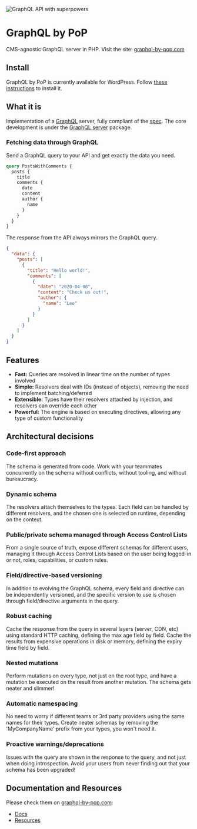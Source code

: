 ![GraphQL API with superpowers](https://graphql-by-pop.com/assets/superheroes.png)

# GraphQL by PoP

CMS-agnostic GraphQL server in PHP. Visit the site: [graphql-by-pop.com](https://graphql-by-pop.com)

## Install

GraphQL by PoP is currently available for WordPress. Follow [these instructions](https://graphql-by-pop.com/docs/getting-started/installation/wordpress.html) to install it.

## What it is

Implementation of a [GraphQL](https://graphql.org) server, fully compliant of the [spec](https://spec.graphql.org/). The core development is under the [GraphQL server](packages/graphql-server) package.

### Fetching data through GraphQL

Send a GraphQL query to your API and get exactly the data you need.

```graphql
query PostsWithComments {
  posts {
    title
    comments {
      date
      content
      author {
        name
      }
    }
  }
}
```

The response from the API always mirrors the GraphQL query.

```json
{
  "data": {
    "posts": [
      {
        "title": "Hello world!",
        "comments": [
          {
            "date": "2020-04-08",
            "content": "Check us out!",
            "author": {
              "name": "Leo"
            }
          }
        ]
      }
    ]
  }
}
```

## Features
 
- **Fast:** Queries are resolved in linear time on the number of types involved
- **Simple:** Resolvers deal with IDs (instead of objects), removing the need to implement batching/deferred
- **Extensible:** Types have their resolvers attached by injection, and resolvers can override each other
- **Powerful:** The engine is based on executing directives, allowing any type of custom functionality

## Architectural decisions

### Code-first approach

The schema is generated from code. Work with your teammates concurrently on the schema without conflicts, without tooling, and without bureaucracy.

### Dynamic schema

The resolvers attach themselves to the types. Each field can be handled by different resolvers, and the chosen one is selected on runtime, depending on the context.

### Public/private schema managed through Access Control Lists

From a single source of truth, expose different schemas for different users, managing it through Access Control Lists based on the user being logged-in or not, roles, capabilities, or custom rules.

### Field/directive-based versioning

In addition to evolving the GraphQL schema, every field and directive can be independently versioned, and the specific version to use is chosen through field/directive arguments in the query.

### Robust caching

Cache the response from the query in several layers (server, CDN, etc) using standard HTTP caching, defining the max age field by field. Cache the results from expensive operations in disk or memory, defining the expiry time field by field.

### Nested mutations

Perform mutations on every type, not just on the root type, and have a mutation be executed on the result from another mutation. The schema gets neater and slimmer!

### Automatic namespacing

No need to worry if different teams or 3rd party providers using the same names for their types. Create neater schemas by removing the 'MyCompanyName' prefix from your types, you won't need it.

### Proactive warnings/deprecations

Issues with the query are shown in the response to the query, and not just when doing introspection. Avoid your users from never finding out that your schema has been upgraded!

## Documentation and Resources

Please check them on [graphql-by-pop.com](https://graphql-by-pop.com/):

- [Docs](https://graphql-by-pop.com/docs/)
- [Resources](https://graphql-by-pop.com/resources/)